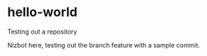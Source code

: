 # hello-world
Testing out a repository


Nizbot here, testing out the branch feature with a sample commit. 
